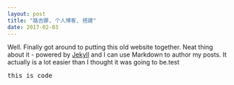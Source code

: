 ```yaml
---
layout: post
title: "路吉娜, 个人博客, 搭建"
date: 2017-02-03
---
```


Well. Finally got around to putting this old website together. Neat thing about it - powered by [Jekyll](http://jekyllrb.com) and I can use Markdown to author my posts. It actually is a lot easier than I thought it was going to be.test
 <pre>this is code</pre>
